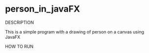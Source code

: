 # person_in_javaFX
DESCRIPTION

This is a simple program with a drawing of person on a canvas using JavaFX

HOW TO RUN
